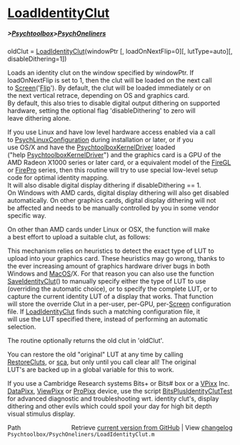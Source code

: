 # [LoadIdentityClut](LoadIdentityClut)
##### >[Psychtoolbox](Psychtoolbox)>[PsychOneliners](PsychOneliners)

oldClut = [LoadIdentityClut](LoadIdentityClut)(windowPtr [, loadOnNextFlip=0][, lutType=auto][, disableDithering=1])  
  
Loads an identity clut on the window specified by windowPtr. If  
loadOnNextFlip is set to 1, then the clut will be loaded on the next call  
to [Screen](Screen)('[Flip](Flip)'). By default, the clut will be loaded immediately or on  
the next vertical retrace, depending on OS and graphics card.  
By default, this also tries to disable digital output dithering on supported  
hardware, setting the optional flag 'disableDithering' to zero will  
leave dithering alone.  
  
If you use Linux and have low level hardware access enabled via a call  
to [PsychLinuxConfiguration](PsychLinuxConfiguration) during installation or later, or if you  
use OS/X and have the [PsychtoolboxKernelDriver](PsychtoolboxKernelDriver) loaded  
("help [PsychtoolboxKernelDriver](PsychtoolboxKernelDriver)") and the graphics card is a GPU of the  
AMD Radeon X1000 series or later card, or a equivalent model of the [FireGL](FireGL)  
or [FirePro](FirePro) series, then this routine will try to use special low-level setup  
code for optimal identity mapping.  
It will also disable digital display dithering if disableDithering == 1.  
On Windows with AMD cards, digital display dithering will also get disabled  
automatically. On other graphics cards, digital display dithering will not  
be affected and needs to be manually controlled by you in some vendor specific way.  
  
On other than AMD cards under Linux or OSX, the function will make  
a best effort to upload a suitable clut, as follows:  
  
This mechanism relies on heuristics to detect the exact type of LUT to  
upload into your graphics card. These heuristics may go wrong, thanks to  
the ever increasing amount of graphics hardware driver bugs in both  
Windows and [MacOS](MacOS)/X. For that reason you can also use the function  
[SaveIdentityClut](SaveIdentityClut)() to manually specify either the type of LUT to use  
(overriding the automatic choice), or to specify the complete LUT, or to  
capture the current identity LUT of a display that works. That function  
will store the override Clut in a per-user, per-GPU, per-[Screen](Screen) configuration  
file. If [LoadIdentityClut](LoadIdentityClut) finds such a matching configuration file, it  
will use the LUT specified there, instead of performing an automatic  
selection.  
  
The routine optionally returns the old clut in 'oldClut'.  
  
You can restore the old "original" LUT at any time by calling  
[RestoreCluts](RestoreCluts), or [sca](sca), but only until you call clear all! The original  
LUT's are backed up in a global variable for this to work.  
  
If you use a Cambridge Research systems Bits+ or Bits\# box or a [VPixx](VPixx) Inc.  
[DataPixx](DataPixx), [ViewPixx](ViewPixx) or [ProPixx](ProPixx) device, use the script [BitsPlusIdentityClutTest](BitsPlusIdentityClutTest)  
for advanced diagnostic and troubleshooting wrt. identity clut's, display  
dithering and other evils which could spoil your day for high bit depth  
visual stimulus display.  




<div class="code_header" style="text-align:right;">
  <span style="float:left;">Path&nbsp;&nbsp;</span> <span class="counter">Retrieve <a href=
  "https://raw.github.com/Psychtoolbox-3/Psychtoolbox-3/beta/Psychtoolbox/PsychOneliners/LoadIdentityClut.m">current version from GitHub</a> | View <a href=
  "https://github.com/Psychtoolbox-3/Psychtoolbox-3/commits/beta/Psychtoolbox/PsychOneliners/LoadIdentityClut.m">changelog</a></span>
</div>
<div class="code">
  <code>Psychtoolbox/PsychOneliners/LoadIdentityClut.m</code>
</div>

